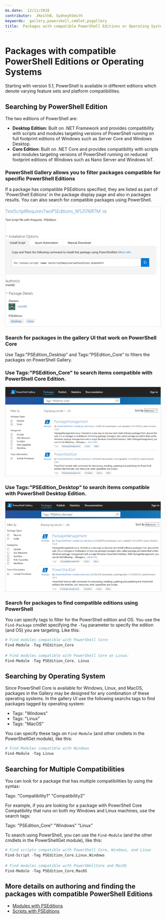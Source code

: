 ```yaml
---
ms.date:  12/11/2018
contributor:  JKeithB, SydneyhSmith
keywords:  gallery,powershell,cmdlet,psgallery
title:  Packages with compatible PowerShell Editions or Operating System
---
```

# Packages with compatible PowerShell Editions or Operating Systems

Starting with version 5.1, PowerShell is available in different editions which denote varying
feature sets and platform compatibilities.

## Searching by PowerShell Edition

The two editions of PowerShell are:
- **Desktop Edition:** Built on .NET Framework and provides compatibility with scripts and modules
  targeting versions of PowerShell running on full footprint editions of Windows such as Server Core
  and Windows Desktop.
- **Core Edition:** Built on .NET Core and provides compatibility with scripts and modules
  targeting versions of PowerShell running on reduced footprint editions of Windows such as Nano
  Server and Windows IoT.

### PowerShell Gallery allows you to filter packages compatible for specific PowerShell Editions

If a package has compatible PSEditions specified, they are listed as part of 'PowerShell
Editions' in the package display page and also in packages results.
You can also search for compatible packages using PowerShell.

![Item display page with PSEditions](media/searching-by-compatibility/packagedisplaypagewithpseditions.PNG)

### Search for packages in the gallery UI that work on PowerShell Core

Use Tags:"PSEdition_Desktop" and Tags:"PSEdition_Core" to filters the packages on PowerShell Gallery.

### Use Tags:"PSEdition_Core" to search items compatible with PowerShell Core Edition.

![Search results for items compatible with Core PSEdition](media/searching-by-compatibility/searchresultswithpseditions.PNG)

### Use Tags:"PSEdition_Desktop" to search items compatible with PowerShell Desktop Edition.

![Search results for items compatible with Desktop PSEdition](media/searching-by-compatibility/searchresultswithpseditionsdesktop.PNG)

### Search for packages to find compatible editions using PowerShell
You can specify tags to filter for the PowerShell edition and OS.
You use the `Find-Package` cmdlet specifying the `-Tag` parameter to specify the edition (and OS) you are targeting.
Like this:

```powershell
# Find modules compatible with PowerShell Core:
Find-Module -Tag PSEdition_Core

# Find modules compatible with PowerShell Core on Linux:
Find-Module -Tag PSEdition_Core, Linux
```

## Searching by Operating System

Since PowerShell Core is available for Windows, Linux, and MacOS, packages in the Gallery may be designed for any combination of these operating systems. In the gallery UI use the following searchs tags to find packages tagged by operating system:

- Tags: "Windows"
- Tags: "Linux"
- Tags: "MacOS"

You can specify these tags on `Find-Module` (and other cmdlets in the PowerShellGet module), like this:

```powershell
# Find Modules compatible with Windows
Find-Module -Tag Linux
```

## Searching for Multiple Compatibilities

You can look for a package that has multiple compatibilities by using the syntax:

Tags: "Compatibility1" "Compatibility2"

For example, if you are looking for a package with PowerShell Core Compatibility that runs on both my Windows and Linux machines, use the search tags:

Tags: "PSEdition_Core" "Windows" "Linux"

To search using PowerShell, you can use the `Find-Module` (and the other cmdlets in the PowerShellGet module), like this:

```powershell
# Find scripts compatible with PowerShell Core, Windows, and Linux
Find-Script -Tag PSEdition_Core,Linux,Windows

# Find modules compatible with PowerSHellCore and MacOS
Find-Module -Tag PSEdition_Core,MacOS
```

## More details on authoring and finding the packages with compatible PowerShell Editions

- [Modules with PSEditions](../../concepts/module-psedition-support.md)
- [Scripts with PSEditions](../../concepts/script-psedition-support.md)
